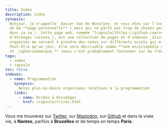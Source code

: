 ```yaml
---
title: Index
description: index
synopsis:
  Bonjour, je m'appelle _Xavier Van de Woestyne_ et vous êtes sur l'index
  de ma **page personnelle** (_mais qui ne parle pas trop de choses personnelles
  donc ça va_). Cette page web, nommée "[capsule](https://github.com/xvw/capsule)" (_pour
  d'étranges raisons_), est une collection de pages et d'indexes _discutablement_
  organisés me servant à prendre des notes sur différents sujets qui m'intéressent.
  Peut-être qu'un jour, elle sera décrivable comme **une encyclopédie maladroite
  et _capharnaümesque_** (mais c'est probablement fantasmer sur ma fréquence d'écriture).
tags: 
  - index 
  - capsule
toc: false
indexes:
  - name: Programmation
    synopsis:
      Notes plus-ou-moins organisées relatives à la programmation
    links:
      - name: Bribes & Encodages
        href: /capsule/tricks.html
---
```


Vous me trouverez sur [Twitter](https://twitter.com/vdwxv), sur
[Mastodon](https://merveilles.town/@xvw), sur [Github](https://github.com/xvw) et dans la
vraie vie, à **Nantes**, parfois à **Bruxelles** et de temps en temps **Paris**.
